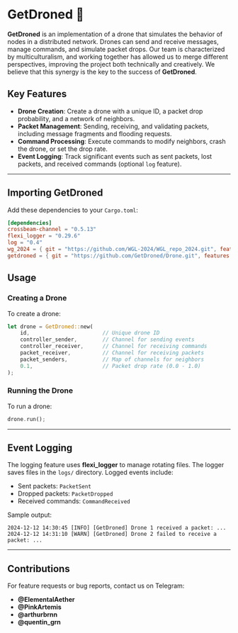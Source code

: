 # GetDroned 🚀

**GetDroned** is an implementation of a drone that simulates the behavior of nodes in a distributed network. Drones can send and receive messages, manage commands, and simulate packet drops.
Our team is characterized by multiculturalism, and working together has allowed us to merge different perspectives, improving the project both technically and creatively. We believe that this synergy is the key to the success of **GetDroned**.

## **Key Features**

- **Drone Creation**: Create a drone with a unique ID, a packet drop probability, and a network of neighbors.
- **Packet Management**: Sending, receiving, and validating packets, including message fragments and flooding requests.
- **Command Processing**: Execute commands to modify neighbors, crash the drone, or set the drop rate.
- **Event Logging**: Track significant events such as sent packets, lost packets, and received commands (optional `log` feature).

---

## **Importing GetDroned**

Add these dependencies to your `Cargo.toml`:

```toml
[dependencies]
crossbeam-channel = "0.5.13"
flexi_logger = "0.29.6"
log = "0.4"
wg_2024 = { git = "https://github.com/WGL-2024/WGL_repo_2024.git", features = ["serialize"] }
getdroned = { git = "https://github.com/GetDroned/Drone.git", features = ["log"] }
```

## **Usage**

### **Creating a Drone**

To create a drone:

```rust
let drone = GetDroned::new(
    id,                       // Unique drone ID
    controller_sender,        // Channel for sending events
    controller_receiver,      // Channel for receiving commands
    packet_receiver,          // Channel for receiving packets
    packet_senders,           // Map of channels for neighbors
    0.1,                      // Packet drop rate (0.0 - 1.0)
);
```

### **Running the Drone**

To run a drone:

```rust
drone.run();
```

---

## **Event Logging**

The logging feature uses **flexi_logger** to manage rotating files. The logger saves files in the `logs/` directory. Logged events include:

- Sent packets: `PacketSent`
- Dropped packets: `PacketDropped`
- Received commands: `CommandReceived`

Sample output:

```
2024-12-12 14:30:45 [INFO] [GetDroned] Drone 1 received a packet: ...
2024-12-12 14:31:10 [WARN] [GetDroned] Drone 2 failed to receive a packet: ...
```

---

## **Contributions**

For feature requests or bug reports, contact us on Telegram:

- **@ElementalAether**
- **@PinkArtemis**
- **@arthurbrnn**
- **@quentin_grn**

